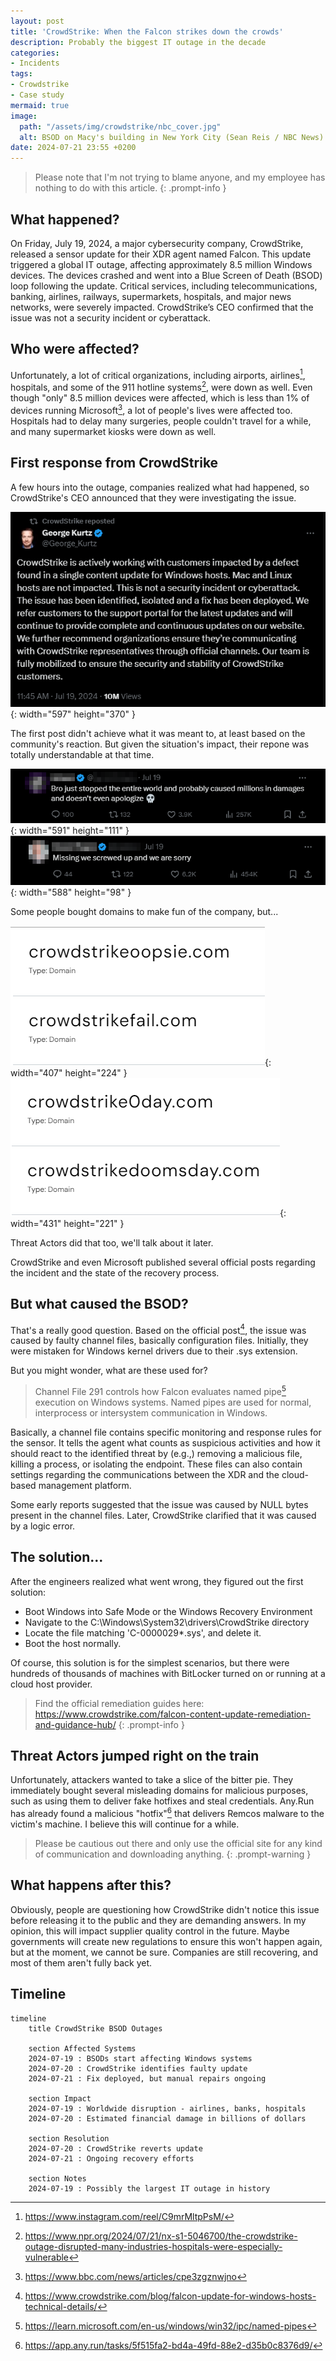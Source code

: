 ```yaml
---
layout: post
title: 'CrowdStrike: When the Falcon strikes down the crowds'
description: Probably the biggest IT outage in the decade
categories:
- Incidents
tags:
- Crowdstrike
- Case study
mermaid: true
image:
  path: "/assets/img/crowdstrike/nbc_cover.jpg"
  alt: BSOD on Macy's building in New York City (Sean Reis / NBC News)
date: 2024-07-21 23:55 +0200
---
```

> Please note that I'm not trying to blame anyone, and my employee has nothing to do with this article. 
{: .prompt-info }

## What happened?

On Friday, July 19, 2024, a major cybersecurity company, CrowdStrike, released a sensor update for their XDR agent named Falcon. This update triggered a global IT outage, affecting approximately 8.5 million Windows devices. The devices crashed and went into a Blue Screen of Death (BSOD) loop following the update. Critical services, including telecommunications, banking, airlines, railways, supermarkets, hospitals, and major news networks, were severely impacted. CrowdStrike’s CEO confirmed that the issue was not a security incident or cyberattack.

## Who were affected?

Unfortunately, a lot of critical organizations, including airports, airlines[^timelapse], hospitals, and some of the 911 hotline systems[^hotlines], were down as well.
Even though "only" 8.5 million devices were affected, which is less than 1% of devices running Microsoft[^microsoft], a lot of people's lives were affected too. Hospitals had to delay many surgeries, people couldn't travel for a while, and many supermarket kiosks were down as well.

## First response from CrowdStrike

A few hours into the outage, companies realized what had happened, so CrowdStrike's CEO announced that they were investigating the issue.

![Desktop View](/assets/img/crowdstrike/george_kurtz_post.png){: width="597" height="370" }

The first post didn't achieve what it was meant to, at least based on the community's reaction. But given the situation's impact, their repone was totally understandable at that time.

![Desktop View](/assets/img/crowdstrike/random_comment_1.png){: width="591" height="111" }
![Desktop View](/assets/img/crowdstrike/random_comment_2.png){: width="588" height="98" }

Some people bought domains to make fun of the company, but... 

![Desktop View](/assets/img/crowdstrike/domains_1.png){: width="407" height="224" }
![Desktop View](/assets/img/crowdstrike/domains_2.png){: width="431" height="221" }

Threat Actors did that too, we'll talk about it later.

CrowdStrike and even Microsoft published several official posts regarding the incident and the state of the recovery process.

## But what caused the BSOD?

That's a really good question. Based on the official post[^post1], the issue was caused by faulty channel files, basically configuration files. Initially, they were mistaken for Windows kernel drivers due to their .sys extension.

But you might wonder, what are these used for?

> Channel File 291 controls how Falcon evaluates named pipe[^pipes] execution on Windows systems. Named pipes are used for normal, interprocess or intersystem communication in Windows.

Basically, a channel file contains specific monitoring and response rules for the sensor. It tells the agent what counts as suspicious activities and how it should react to the identified threat by (e.g.,) removing a malicious file, killing a process, or isolating the endpoint. These files can also contain settings regarding the communications between the XDR and the cloud-based management platform.

Some early reports suggested that the issue was caused by NULL bytes present in the channel files. Later, CrowdStrike clarified that it was caused by a logic error. 

## The solution...

After the engineers realized what went wrong, they figured out the first solution:

- Boot Windows into Safe Mode or the Windows Recovery Environment
- Navigate to the C:\Windows\System32\drivers\CrowdStrike directory
- Locate the file matching 'C-0000029*.sys', and delete it.
- Boot the host normally.

Of course, this solution is for the simplest scenarios, but there were hundreds of thousands of machines with BitLocker turned on or running at a cloud host provider.

> Find the official remediation guides here: https://www.crowdstrike.com/falcon-content-update-remediation-and-guidance-hub/
{: .prompt-info }

## Threat Actors jumped right on the train

Unfortunately, attackers wanted to take a slice of the bitter pie. They immediately bought several misleading domains for malicious purposes, such as using them to deliver fake hotfixes and steal credentials. Any.Run has already found a malicious "hotfix"[^anyrun1] that delivers Remcos malware to the victim's machine. I believe this will continue for a while.

> Please be cautious out there and only use the official site for any kind of communication and downloading anything.
{: .prompt-warning }

## What happens after this?

Obviously, people are questioning how CrowdStrike didn't notice this issue before releasing it to the public and they are demanding answers. In my opinion, this will impact supplier quality control in the future. Maybe governments will create new regulations to ensure this won't happen again, but at the moment, we cannot be sure. Companies are still recovering, and most of them aren't fully back yet.

## Timeline

```mermaid
timeline
    title CrowdStrike BSOD Outages

    section Affected Systems
    2024-07-19 : BSODs start affecting Windows systems
    2024-07-20 : CrowdStrike identifies faulty update
    2024-07-21 : Fix deployed, but manual repairs ongoing

    section Impact
    2024-07-19 : Worldwide disruption - airlines, banks, hospitals
    2024-07-20 : Estimated financial damage in billions of dollars

    section Resolution
    2024-07-20 : CrowdStrike reverts update
    2024-07-21 : Ongoing recovery efforts

    section Notes
    2024-07-19 : Possibly the largest IT outage in history
```


[^post1]: <https://www.crowdstrike.com/blog/falcon-update-for-windows-hosts-technical-details/>
[^pipes]: <https://learn.microsoft.com/en-us/windows/win32/ipc/named-pipes>
[^timelapse]: <https://www.instagram.com/reel/C9mrMltpPsM/>
[^hotlines]: <https://www.npr.org/2024/07/21/nx-s1-5046700/the-crowdstrike-outage-disrupted-many-industries-hospitals-were-especially-vulnerable>
[^microsoft]: <https://www.bbc.com/news/articles/cpe3zgznwjno>
[^anyrun1]: <https://app.any.run/tasks/5f515fa2-bd4a-49fd-88e2-d35b0c8376d9/>

